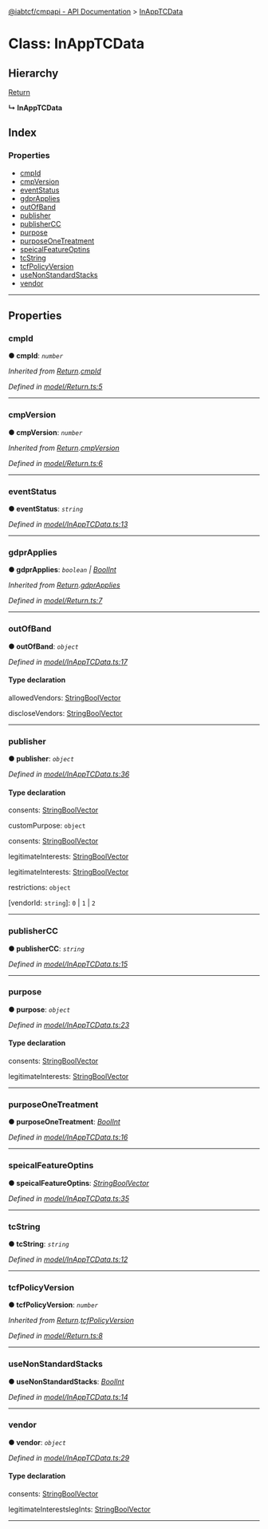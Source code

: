 [@iabtcf/cmpapi - API Documentation](../README.md) > [InAppTCData](../classes/inapptcdata.md)

# Class: InAppTCData

## Hierarchy

 [Return](return.md)

**↳ InAppTCData**

## Index

### Properties

* [cmpId](inapptcdata.md#cmpid)
* [cmpVersion](inapptcdata.md#cmpversion)
* [eventStatus](inapptcdata.md#eventstatus)
* [gdprApplies](inapptcdata.md#gdprapplies)
* [outOfBand](inapptcdata.md#outofband)
* [publisher](inapptcdata.md#publisher)
* [publisherCC](inapptcdata.md#publishercc)
* [purpose](inapptcdata.md#purpose)
* [purposeOneTreatment](inapptcdata.md#purposeonetreatment)
* [speicalFeatureOptins](inapptcdata.md#speicalfeatureoptins)
* [tcString](inapptcdata.md#tcstring)
* [tcfPolicyVersion](inapptcdata.md#tcfpolicyversion)
* [useNonStandardStacks](inapptcdata.md#usenonstandardstacks)
* [vendor](inapptcdata.md#vendor)

---

## Properties

<a id="cmpid"></a>

###  cmpId

**● cmpId**: *`number`*

*Inherited from [Return](return.md).[cmpId](return.md#cmpid)*

*Defined in [model/Return.ts:5](https://github.com/chrispaterson/iabtcf-es/blob/0b97360/modules/cmpapi/src/model/Return.ts#L5)*

___
<a id="cmpversion"></a>

###  cmpVersion

**● cmpVersion**: *`number`*

*Inherited from [Return](return.md).[cmpVersion](return.md#cmpversion)*

*Defined in [model/Return.ts:6](https://github.com/chrispaterson/iabtcf-es/blob/0b97360/modules/cmpapi/src/model/Return.ts#L6)*

___
<a id="eventstatus"></a>

###  eventStatus

**● eventStatus**: *`string`*

*Defined in [model/InAppTCData.ts:13](https://github.com/chrispaterson/iabtcf-es/blob/0b97360/modules/cmpapi/src/model/InAppTCData.ts#L13)*

___
<a id="gdprapplies"></a>

###  gdprApplies

**● gdprApplies**: *`boolean` \| [BoolInt](../#boolint)*

*Inherited from [Return](return.md).[gdprApplies](return.md#gdprapplies)*

*Defined in [model/Return.ts:7](https://github.com/chrispaterson/iabtcf-es/blob/0b97360/modules/cmpapi/src/model/Return.ts#L7)*

___
<a id="outofband"></a>

###  outOfBand

**● outOfBand**: *`object`*

*Defined in [model/InAppTCData.ts:17](https://github.com/chrispaterson/iabtcf-es/blob/0b97360/modules/cmpapi/src/model/InAppTCData.ts#L17)*

#### Type declaration

 allowedVendors: [StringBoolVector](../interfaces/stringboolvector.md)

 discloseVendors: [StringBoolVector](../interfaces/stringboolvector.md)

___
<a id="publisher"></a>

###  publisher

**● publisher**: *`object`*

*Defined in [model/InAppTCData.ts:36](https://github.com/chrispaterson/iabtcf-es/blob/0b97360/modules/cmpapi/src/model/InAppTCData.ts#L36)*

#### Type declaration

 consents: [StringBoolVector](../interfaces/stringboolvector.md)

 customPurpose: `object`

 consents: [StringBoolVector](../interfaces/stringboolvector.md)

 legitimateInterests: [StringBoolVector](../interfaces/stringboolvector.md)

 legitimateInterests: [StringBoolVector](../interfaces/stringboolvector.md)

 restrictions: `object`

[purposeId: `string`]: `object`

[vendorId: `string`]: `0` \| `1` \| `2`

___
<a id="publishercc"></a>

###  publisherCC

**● publisherCC**: *`string`*

*Defined in [model/InAppTCData.ts:15](https://github.com/chrispaterson/iabtcf-es/blob/0b97360/modules/cmpapi/src/model/InAppTCData.ts#L15)*

___
<a id="purpose"></a>

###  purpose

**● purpose**: *`object`*

*Defined in [model/InAppTCData.ts:23](https://github.com/chrispaterson/iabtcf-es/blob/0b97360/modules/cmpapi/src/model/InAppTCData.ts#L23)*

#### Type declaration

 consents: [StringBoolVector](../interfaces/stringboolvector.md)

 legitimateInterests: [StringBoolVector](../interfaces/stringboolvector.md)

___
<a id="purposeonetreatment"></a>

###  purposeOneTreatment

**● purposeOneTreatment**: *[BoolInt](../#boolint)*

*Defined in [model/InAppTCData.ts:16](https://github.com/chrispaterson/iabtcf-es/blob/0b97360/modules/cmpapi/src/model/InAppTCData.ts#L16)*

___
<a id="speicalfeatureoptins"></a>

###  speicalFeatureOptins

**● speicalFeatureOptins**: *[StringBoolVector](../interfaces/stringboolvector.md)*

*Defined in [model/InAppTCData.ts:35](https://github.com/chrispaterson/iabtcf-es/blob/0b97360/modules/cmpapi/src/model/InAppTCData.ts#L35)*

___
<a id="tcstring"></a>

###  tcString

**● tcString**: *`string`*

*Defined in [model/InAppTCData.ts:12](https://github.com/chrispaterson/iabtcf-es/blob/0b97360/modules/cmpapi/src/model/InAppTCData.ts#L12)*

___
<a id="tcfpolicyversion"></a>

###  tcfPolicyVersion

**● tcfPolicyVersion**: *`number`*

*Inherited from [Return](return.md).[tcfPolicyVersion](return.md#tcfpolicyversion)*

*Defined in [model/Return.ts:8](https://github.com/chrispaterson/iabtcf-es/blob/0b97360/modules/cmpapi/src/model/Return.ts#L8)*

___
<a id="usenonstandardstacks"></a>

###  useNonStandardStacks

**● useNonStandardStacks**: *[BoolInt](../#boolint)*

*Defined in [model/InAppTCData.ts:14](https://github.com/chrispaterson/iabtcf-es/blob/0b97360/modules/cmpapi/src/model/InAppTCData.ts#L14)*

___
<a id="vendor"></a>

###  vendor

**● vendor**: *`object`*

*Defined in [model/InAppTCData.ts:29](https://github.com/chrispaterson/iabtcf-es/blob/0b97360/modules/cmpapi/src/model/InAppTCData.ts#L29)*

#### Type declaration

 consents: [StringBoolVector](../interfaces/stringboolvector.md)

 legitimateInterestslegInts: [StringBoolVector](../interfaces/stringboolvector.md)

___

